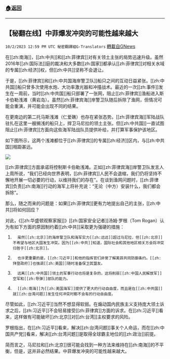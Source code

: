 ###  [:house:返回](README.md)
---


## 【秘翻在线】中菲爆发冲突的可能性越来越大
`10/2/2023 12:59 PM UTC 秘密翻譯組G-Translators` [轉載自GNews](https://gnews.org/articles/1769239)

在[[zh:南海]]，[[zh:中共]]和[[zh:菲律宾]]对有关领土主张的局势迅速升级。虽然2016年[[zh:国际法]]庭的裁决和大多数[[zh:国家]]都承认[[zh:菲律宾]]对相关水域的专属[[zh:经济]]权，但[[zh:中共]]坚称不会退让。

于是，[[zh:菲律宾]]和[[zh:中共国海岸警卫队]]船只之间的互动日益紧张。[[zh:中共国]]船只曾多次使用水炮、大功率激光器和冲撞战术。最近的一次[[zh:事件]]发生在一周前，当时[[zh:中共国]]船只部署了一张网，阻止[[zh:菲律宾]]渔船进入斯卡伯勒浅滩（黄岩岛）。虽然[[zh:菲律宾海]]岸警卫队随后拆除了渔网，但情况可能会重演，并可能会出现不同的结果。

在更南边的第二托马斯浅滩（仁爱礁）也存在紧张态势。[[zh:菲律宾海]]军陆战队驻扎在这里一艘搁浅的船只上，捍卫马尼拉的领土主张。但[[zh:中共国]]一直试图阻止[[zh:菲律宾]]方面向这些海军陆战队员提供补给，并打算军事保护该地区。

如下图所示，这两个浅滩都位于[[zh:菲律宾]]的专属[[zh:经济]]区内，与[[zh:中共国]]相距甚远。


![](ipfs://QmNjeyHno4CQyMWwh5NjkiF9ztgB25xDEYNMMJigMxMH4y?.png)


[[zh:菲律宾]]方面承诺将控制斯卡伯勒浅滩。正如[[zh:菲律宾海]]岸警卫队发言人上周所说，“我们已经向世界表明，[[zh:菲律宾]]人民不会退缩，我们仍将坚持不懈地开展一切必要的行动，以维持我们的存在”。在谈到渔网问题时，[[zh:菲律宾]]负责[[zh:南海]]行动的海军上将补充说：“无论（中方）安装什么，我们都会拆除”。

那么，随之而来的问题是：如果[[zh:菲律宾]]更有力地提出自己的主张，[[zh:中共]]将如何回应？

对此，《[[zh:华盛顿观察家报]]》[[zh:国家安全记者]]汤姆·罗根（Tom Rogan）认为有如下方面的原因制约着[[zh:中共]]采取更为强硬的措施：

1.       虽然[[zh:北京]]的海岸警卫队和海军实力[[zh:远远]]超过马尼拉，但[[zh:北京]]不希望与地区大国发生冲突。因为[[zh:中共]]知道，国际社会和其他地区相关方会将冲突归咎于[[zh:北京]]。

2.       也许更重要的是，[[zh:习近平]]和他的指挥官们非常了解美菲共同防御条约。[[zh:拜登政府]]也强调[[zh:美国]]随时准备保卫其盟友。

3.       远离[[zh:中共国]]领土的军事行动也将是复杂的，这将削弱[[zh:中国人民解放军]]空军和[[zh:导弹]]部队的能力。

4.       [[zh:南海]]为[[zh:美国海军]]提供了更大的行动自由度，而且是在[[zh:中共国]]就[[zh:台湾问题]]发生任何冲突时都不会有的行动自由度。

尽管如此，[[zh:习近平]]当然不想显得软弱。在煽动国内民族主义支持庞大领土诉求之后，[[zh:习近平]]不会轻易接受[[zh:菲律宾]]方面的诉求。在[[zh:习近平]]看来，这样做有可能破坏[[zh:北京]]对[[zh:台湾]]主权要求的风险。

罗根指出，在[[zh:习近平]]看来，解决[[zh:台湾问题]]事关个人命运，而在[[zh:中国共产党]]看来，解决[[zh:台湾问题]]是取得全球霸主地位的[[zh:政治]]前提。

简而言之，马尼拉和[[zh:北京]]很可能会找到一种方法来维持在[[zh:南海]]的不平衡，但是，这并非必然结果。中菲爆发冲突的可能性越来越大。
